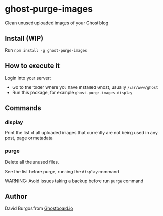 # ghost-purge-images
Clean unused uploaded images of your Ghost blog

## Install (WIP)
Run `npm install -g ghost-purge-images`

## How to execute it
Login into your server:
- Go to the folder where you have installed Ghost, usually `/var/www/ghost`
- Run this package, for example `ghost-purge-images display`

## Commands
### display
Print the list of all uploaded images that currently are not being used in any post, page or metadata

### purge
Delete all the unused files.

See the list before purge, running the `display` command

WARNING: Avoid issues taking a backup before run `purge` command

## Author
David Burgos from [Ghostboard.io](https://ghostboard.io)
